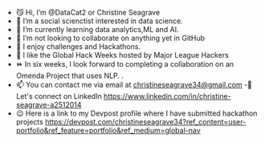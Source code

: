 - 😼 Hi, I’m @DataCat2 or Christine Seagrave 
- 👀 I’m a social scienctist interested in data science. 
- 🌱 I’m currently learning data analytics,ML and AI. 
- 💞️ I’m not looking to collaborate on anything yet in GitHub 
- 🤗 I enjoy challenges and Hackathons. 
- 🌟 I like the Global Hack Weeks hosted by Major League Hackers
- ⏩ In six weeks, I look forward to completing a collaboration on an Omenda Project that uses NLP. .
- 📫 You can contact me via email at christineseagrave34@gmail.com
 -🙌 Let's connect on LinkedIn https://www.linkedin.com/in/christine-seagrave-a2512014
- 😉 Here is a link to my Devpost profile where I have submitted hackathon projects https://devpost.com/christineseagrave34?ref_content=user-portfolio&ref_feature=portfolio&ref_medium=global-nav

<!---
DataCat2/DataCat2 is a ✨ special ✨ repository because its `README.md` (this file) appears on your GitHub profile.
You can click the Preview link to take a look at your changes.
--->
